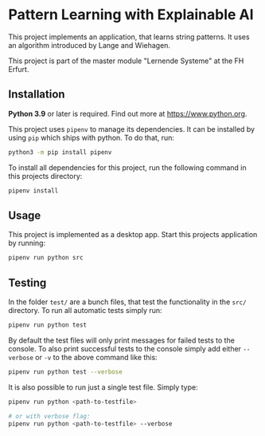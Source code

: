 # Pattern Learning with Explainable AI

This project implements an application, that learns string patterns. It uses an algorithm introduced by Lange and Wiehagen.

This project is part of the master module "Lernende Systeme" at the FH Erfurt.

## Installation

**Python 3.9** or later is required. Find out more at <https://www.python.org>.

This project uses `pipenv` to manage its dependencies. It can be installed by using `pip` which ships with python. To do that, run:

```sh
python3 -m pip install pipenv
```

To install all dependencies for this project, run the following command in this projects directory:

```sh
pipenv install
```

## Usage

This project is implemented as a desktop app. Start this projects application by running:

```sh
pipenv run python src
```

## Testing

In the folder `test/` are a bunch files, that test the functionality in the `src/` directory. To run all automatic tests simply run:

```sh
pipenv run python test
```

By default the test files will only print messages for failed tests to the console. To also print successful tests to the console simply add either `--verbose` or `-v` to the above command like this:

```sh
pipenv run python test --verbose
```

It is also possible to run just a single test file. Simply type:

```sh
pipenv run python <path-to-testfile>

# or with verbose flag:
pipenv run python <path-to-testfile> --verbose
```


